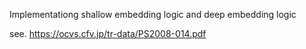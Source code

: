 Implementationg shallow embedding logic and deep embedding logic

see. https://ocvs.cfv.jp/tr-data/PS2008-014.pdf

